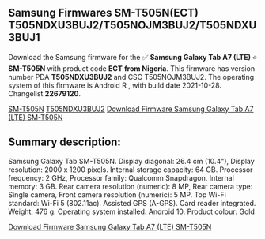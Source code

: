 <h2>Samsung Firmwares SM-T505N(ECT) T505NDXU3BUJ2/T505NOJM3BUJ2/T505NDXU3BUJ1</h2>
Download the Samsung firmware for the ✅ <strong>Samsung Galaxy Tab A7 (LTE) </strong> ⭐ <strong>SM-T505N</strong> with product code <strong>ECT</strong> <strong> from Nigeria</strong>. This firmware has version number PDA <strong>T505NDXU3BUJ2</strong> and CSC T505NOJM3BUJ2. The operating system of this firmware is Android R , with build date 2021-10-28. Changelist <strong>22679120</strong>.


[SM-T505N](https://samfirm.shop/samsung/model/SM-T505N)
[T505NDXU3BUJ2](https://samfirm.shop/samsung/pda/T505NDXU3BUJ2)
[Download Firmware Samsung Galaxy Tab A7 (LTE) SM-T505N](https://samfirm.shop/samsung/firmware/469613)
<h2>Summary description:</h2>
<p>Samsung Galaxy Tab SM-T505N. Display diagonal: 26.4 cm (10.4"), Display resolution: 2000 x 1200 pixels. Internal storage capacity: 64 GB. Processor frequency: 2 GHz, Processor family: Qualcomm Snapdragon. Internal memory: 3 GB. Rear camera resolution (numeric): 8 MP, Rear camera type: Single camera, Front camera resolution (numeric): 5 MP. Top Wi-Fi standard: Wi-Fi 5 (802.11ac). Assisted GPS (A-GPS). Card reader integrated. Weight: 476 g. Operating system installed: Android 10. Product colour: Gold</p>


[Download Firmware Samsung Galaxy Tab A7 (LTE) SM-T505N](https://samfirm.shop/samsung/firmware/469613)
